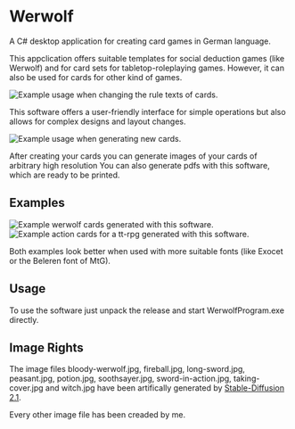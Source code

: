 # Werwolf
A C# desktop application for creating card games in German language.

This appclication offers suitable templates for social deduction games (like Werwolf)
and for card sets for tabletop-roleplaying games.
However, it can also be used for cards for other kind of games.

![Example usage when changing the rule texts of cards.](images/usage_werwolf.gif)

This software offers a user-friendly interface for simple operations
but also allows for complex designs and layout changes.

![Example usage when generating new cards.](images/usage_tt_rpg.gif)

After creating your cards you can generate images of your cards of arbitrary high resolution
You can also generate pdfs with this software, which are ready to be printed.

## Examples
![Example werwolf cards generated with this software.](images/demo-werwolf.png)
![Example action cards for a tt-rpg generated with this software.](images/demo-tt-rpg.png)

Both examples look better when used with more suitable fonts (like Exocet or the Beleren font of MtG).

## Usage
To use the software just unpack the release and start
WerwolfProgram.exe directly.


## Image Rights
The image files bloody-werwolf.jpg, fireball.jpg, long-sword.jpg, peasant.jpg, potion.jpg,
soothsayer.jpg, sword-in-action.jpg, taking-cover.jpg and witch.jpg
have been artifically generated by [Stable-Diffusion 2.1](https://huggingface.co/spaces/stabilityai/stable-diffusion).

Every other image file has been creaded by me.
